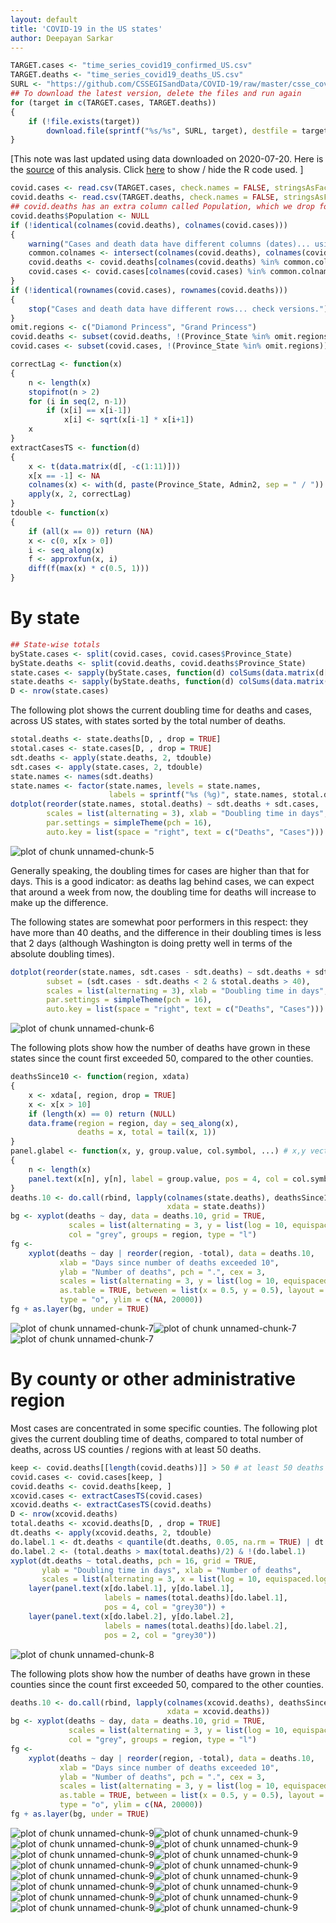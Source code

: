 ```yaml
---
layout: default
title: 'COVID-19 in the US states'
author: Deepayan Sarkar
---
```







```r
TARGET.cases <- "time_series_covid19_confirmed_US.csv"
TARGET.deaths <- "time_series_covid19_deaths_US.csv"
SURL <- "https://github.com/CSSEGISandData/COVID-19/raw/master/csse_covid_19_data/csse_covid_19_time_series"
## To download the latest version, delete the files and run again
for (target in c(TARGET.cases, TARGET.deaths))
{
	if (!file.exists(target))
        download.file(sprintf("%s/%s", SURL, target), destfile = target)
}
```


[This note was last updated using data downloaded on 
2020-07-20. Here is the
[source](https://github.com/deepayan/deepayan.github.io/blob/master/covid-19/us-states.rmd) of this analysis. Click <a href="#"
data-toggle="collapse" data-target="div.sourceCode"
aria-expanded="true">here</a> to show / hide the R code used. ]



```r
covid.cases <- read.csv(TARGET.cases, check.names = FALSE, stringsAsFactors = FALSE)
covid.deaths <- read.csv(TARGET.deaths, check.names = FALSE, stringsAsFactors = FALSE)
## covid.deaths has an extra column called Population, which we drop for now
covid.deaths$Population <- NULL
if (!identical(colnames(covid.deaths), colnames(covid.cases)))
{
    warning("Cases and death data have different columns (dates)... using common ones.")
    common.colnames <- intersect(colnames(covid.deaths), colnames(covid.cases))
    covid.deaths <- covid.deaths[colnames(covid.deaths) %in% common.colnames]
    covid.cases <- covid.cases[colnames(covid.cases) %in% common.colnames]
}
if (!identical(rownames(covid.cases), rownames(covid.deaths)))
{
    stop("Cases and death data have different rows... check versions.")
}
omit.regions <- c("Diamond Princess", "Grand Princess")
covid.deaths <- subset(covid.deaths, !(Province_State %in% omit.regions))
covid.cases <- subset(covid.cases, !(Province_State %in% omit.regions))
```





```r
correctLag <- function(x)
{
    n <- length(x)
    stopifnot(n > 2)
    for (i in seq(2, n-1))
        if (x[i] == x[i-1])
            x[i] <- sqrt(x[i-1] * x[i+1])
    x
}
extractCasesTS <- function(d)
{
    x <- t(data.matrix(d[, -c(1:11)]))
    x[x == -1] <- NA
    colnames(x) <- with(d, paste(Province_State, Admin2, sep = " / "))
    apply(x, 2, correctLag)
}
tdouble <- function(x)
{
    if (all(x == 0)) return (NA)
    x <- c(0, x[x > 0])
    i <- seq_along(x)
    f <- approxfun(x, i)
    diff(f(max(x) * c(0.5, 1)))
}
```

# By state



```r
## State-wise totals
byState.cases <- split(covid.cases, covid.cases$Province_State)
byState.deaths <- split(covid.deaths, covid.deaths$Province_State)
state.cases <- sapply(byState.cases, function(d) colSums(data.matrix(d[, -c(1:11)])))
state.deaths <- sapply(byState.deaths, function(d) colSums(data.matrix(d[, -c(1:11)])))
D <- nrow(state.cases)
```


The following plot shows the current doubling time for deaths and
cases, across US states, with states sorted by the total number of
deaths.



```r
stotal.deaths <- state.deaths[D, , drop = TRUE]
stotal.cases <- state.cases[D, , drop = TRUE]
sdt.deaths <- apply(state.deaths, 2, tdouble)
sdt.cases <- apply(state.cases, 2, tdouble)
state.names <- names(sdt.deaths)
state.names <- factor(state.names, levels = state.names,
                      labels = sprintf("%s (%g)", state.names, stotal.deaths))
dotplot(reorder(state.names, stotal.deaths) ~ sdt.deaths + sdt.cases,
        scales = list(alternating = 3), xlab = "Doubling time in days",
        par.settings = simpleTheme(pch = 16),
        auto.key = list(space = "right", text = c("Deaths", "Cases")))
```

![plot of chunk unnamed-chunk-5](figures/us-unnamed-chunk-5-1.png)


Generally speaking, the doubling times for cases are higher than that
for days. This is a good indicator: as deaths lag behind cases, we can
expect that around a week from now, the doubling time for deaths will
increase to make up the difference.


The following states are somewhat poor performers in this respect:
they have more than 40 deaths, and the difference in their doubling
times is less that 2 days (although Washington is doing pretty well in
terms of the absolute doubling times).



```r
dotplot(reorder(state.names, sdt.cases - sdt.deaths) ~ sdt.deaths + sdt.cases,
        subset = (sdt.cases - sdt.deaths < 2 & stotal.deaths > 40),
        scales = list(alternating = 3), xlab = "Doubling time in days",
        par.settings = simpleTheme(pch = 16),
        auto.key = list(space = "right", text = c("Deaths", "Cases")))
```

![plot of chunk unnamed-chunk-6](figures/us-unnamed-chunk-6-1.png)

The following plots show how the number of deaths have grown in these
states since the count first exceeded 50, compared to the other
counties.



```r
deathsSince10 <- function(region, xdata)
{
    x <- xdata[, region, drop = TRUE]
    x <- x[x > 10]
    if (length(x) == 0) return (NULL)
    data.frame(region = region, day = seq_along(x),
               deaths = x, total = tail(x, 1))
}
panel.glabel <- function(x, y, group.value, col.symbol, ...) # x,y vectors; group.value scalar
{
    n <- length(x)
    panel.text(x[n], y[n], label = group.value, pos = 4, col = col.symbol, srt = 40)
}
deaths.10 <- do.call(rbind, lapply(colnames(state.deaths), deathsSince10,
                                   xdata = state.deaths))
bg <- xyplot(deaths ~ day, data = deaths.10, grid = TRUE,
             scales = list(alternating = 3, y = list(log = 10, equispaced.log = FALSE)),
             col = "grey", groups = region, type = "l")
fg <- 
    xyplot(deaths ~ day | reorder(region, -total), data = deaths.10,
           xlab = "Days since number of deaths exceeded 10",
           ylab = "Number of deaths", pch = ".", cex = 3, 
           scales = list(alternating = 3, y = list(log = 10, equispaced.log = FALSE)),
           as.table = TRUE, between = list(x = 0.5, y = 0.5), layout = c(4, 5),
           type = "o", ylim = c(NA, 20000))
fg + as.layer(bg, under = TRUE)
```

![plot of chunk unnamed-chunk-7](figures/us-unnamed-chunk-7-1.png)![plot of chunk unnamed-chunk-7](figures/us-unnamed-chunk-7-2.png)![plot of chunk unnamed-chunk-7](figures/us-unnamed-chunk-7-3.png)



# By county or other administrative region

Most cases are concentrated in some specific counties. The following
plot gives the current doubling time of deaths, compared to total
number of deaths, across US counties / regions with at least 50
deaths.




```r
keep <- covid.deaths[[length(covid.deaths)]] > 50 # at least 50 deaths
covid.cases <- covid.cases[keep, ]
covid.deaths <- covid.deaths[keep, ]
xcovid.cases <- extractCasesTS(covid.cases)
xcovid.deaths <- extractCasesTS(covid.deaths)
D <- nrow(xcovid.deaths)
total.deaths <- xcovid.deaths[D, , drop = TRUE]
dt.deaths <- apply(xcovid.deaths, 2, tdouble)
do.label.1 <- dt.deaths < quantile(dt.deaths, 0.05, na.rm = TRUE) | dt.deaths > quantile(dt.deaths, 0.95, na.rm = TRUE)
do.label.2 <- (total.deaths > max(total.deaths)/2) & !(do.label.1)
xyplot(dt.deaths ~ total.deaths, pch = 16, grid = TRUE,
       ylab = "Doubling time in days", xlab = "Number of deaths",
       scales = list(alternating = 3, x = list(log = 10, equispaced.log = FALSE))) +
    layer(panel.text(x[do.label.1], y[do.label.1],
                     labels = names(total.deaths)[do.label.1],
                     pos = 4, col = "grey30")) + 
    layer(panel.text(x[do.label.2], y[do.label.2],
                     labels = names(total.deaths)[do.label.2],
                     pos = 2, col = "grey30"))
```

![plot of chunk unnamed-chunk-8](figures/us-unnamed-chunk-8-1.png)


The following plots show how the number of deaths have grown in these
counties since the count first exceeded 50, compared to the other
counties.



```r
deaths.10 <- do.call(rbind, lapply(colnames(xcovid.deaths), deathsSince10,
                                   xdata = xcovid.deaths))
bg <- xyplot(deaths ~ day, data = deaths.10, grid = TRUE,
             scales = list(alternating = 3, y = list(log = 10, equispaced.log = FALSE)),
             col = "grey", groups = region, type = "l")
fg <- 
    xyplot(deaths ~ day | reorder(region, -total), data = deaths.10,
           xlab = "Days since number of deaths exceeded 10",
           ylab = "Number of deaths", pch = ".", cex = 3, 
           scales = list(alternating = 3, y = list(log = 10, equispaced.log = FALSE)),
           as.table = TRUE, between = list(x = 0.5, y = 0.5), layout = c(4, 5),
           type = "o", ylim = c(NA, 20000))
fg + as.layer(bg, under = TRUE)
```

![plot of chunk unnamed-chunk-9](figures/us-unnamed-chunk-9-1.png)![plot of chunk unnamed-chunk-9](figures/us-unnamed-chunk-9-2.png)![plot of chunk unnamed-chunk-9](figures/us-unnamed-chunk-9-3.png)![plot of chunk unnamed-chunk-9](figures/us-unnamed-chunk-9-4.png)![plot of chunk unnamed-chunk-9](figures/us-unnamed-chunk-9-5.png)![plot of chunk unnamed-chunk-9](figures/us-unnamed-chunk-9-6.png)![plot of chunk unnamed-chunk-9](figures/us-unnamed-chunk-9-7.png)![plot of chunk unnamed-chunk-9](figures/us-unnamed-chunk-9-8.png)![plot of chunk unnamed-chunk-9](figures/us-unnamed-chunk-9-9.png)![plot of chunk unnamed-chunk-9](figures/us-unnamed-chunk-9-10.png)![plot of chunk unnamed-chunk-9](figures/us-unnamed-chunk-9-11.png)![plot of chunk unnamed-chunk-9](figures/us-unnamed-chunk-9-12.png)![plot of chunk unnamed-chunk-9](figures/us-unnamed-chunk-9-13.png)![plot of chunk unnamed-chunk-9](figures/us-unnamed-chunk-9-14.png)![plot of chunk unnamed-chunk-9](figures/us-unnamed-chunk-9-15.png)![plot of chunk unnamed-chunk-9](figures/us-unnamed-chunk-9-16.png)

